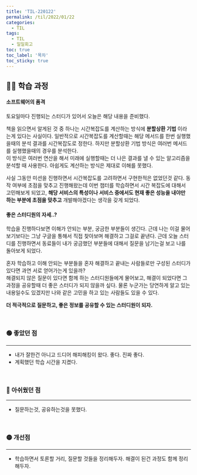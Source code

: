 ```yaml
---
title: 'TIL-220122'
permalink: /til/2022/01/22
categories:
  - TIL
tags:
  - TIL
  - 일일회고
toc: true
toc_label: '목차'
toc_sticky: true
---
```


<!--more-->

## 👨‍💻 학습 과정

#### 소프트웨어의 품격

토요일마다 진행되는 스터디가 있어서 오늘은 해당 내용을 준비했다.

책을 읽으면서 알게된 것 중 하나는 시간복잡도를 계산하는 방식에 **분할상환 기법** 이라는게 있다는 사실이다.
일반적으로 시간복잡도를 계산할때는 해당 메서드를 한번 실행했을때의 분석 결과를 시간복잡도로 정한다. 하지만 분할상환 기법 방식은 여러번 메서드를 실행했을때의 경우를 분석한다.  
이 방식은 여러번 연산을 해서 미래에 실행할때는 더 나은 결과를 낼 수 있는 알고리즘을 분석할 때 사용한다. 아쉽게도 계산하는 방식은 제대로 이해를 못했다.

사실 그동안 미션을 진행하면서 시간복잡도를 고려하면서 구현한적은 없었던것 같다. 동작 여부에 초점을 맞추고 진행해왔는데 이번 챕터를 학습하면서 시간 복잡도에 대해서 고민해보게 되었고,
**해당 서비스의 특성이나 서비스 중에서도 현재 좋은 성능을 내야만 하는 부분에 초점을 맞추고** 개발해야겠다는 생각을 갖게 되었다.

#### 좋은 스터디원의 자세..?

학습을 진행하다보면 이해가 안되는 부분, 궁금한 부분들이 생긴다. 근데 나는 이걸 물어보기보다는 그냥 구글을 통해서 직접 찾아보며 해결하고 그걸로 끝낸다.
근데 오늘 스터디를 진행하면서 동료들이 내가 궁금했던 부분들에 대해서 질문을 남기는걸 보고 나를 돌아보게 되었다.

혼자 학습하고 이해 안되는 부분들을 혼자 해결하고 끝내는 사람들로만 구성된 스터디가 있다면 과연 서로 얻어가는게 있을까?  
해결되지 않은 질문이 있다면 함께 하는 스터디원들에게 물어보고, 해결이 되었다면 그 과정을 공유할때 더 좋은 스터디가 되지 않을까 싶다.
물론 누군가는 당연하게 알고 있는 내용일수도 있겠지만 나와 같은 고민을 하고 있는 사람들도 있을 수 있다.

**더 적극적으로 질문하고, 좋은 정보를 공유할 수 있는 스터디원이 되자.**

<br>

### 🟢 좋았던 점

---

- 내가 잘한건 아니고 드디어 해피해킹이 왔다. 좋다. 진짜 좋다.
- 계획했던 학습 시간을 지켰다.

<br>

### 🔴 아쉬웠던 점

---

- 질문하는것, 공유하는것을 못했다.

<br>

### 🟡 개선점

---

- 학습하면서 토론할 거리, 질문할 것들을 정리해두자. 해결이 된건 과정도 함께 정리해두자.
